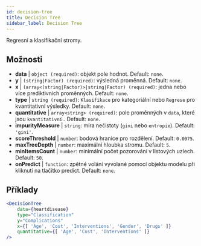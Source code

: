 ```yaml
---
id: decision-tree
title: Decision Tree
sidebar_label: Decision Tree
---
```


Regresní a klasifikační stromy.

## Možnosti

* __data__ | `object (required)`: objekt pole hodnot. Default: `none`.
* __y__ | `(string|Factor) (required)`: výsledná proměnná. Default: `none`.
* __x__ | `(array<(string|Factor)>|string|Factor) (required)`: jedna nebo více prediktivních proměnných. Default: `none`.
* __type__ | `string (required)`: `Klasifikace` pro kategoriální nebo `Regrese` pro kvantitativní výsledky. Default: `none`.
* __quantitative__ | `array<string> (required)`: pole proměnných v `data`, které jsou `kvantitativní`.. Default: `none`.
* __impurityMeasure__ | `string`: míra nečistoty (`gini` nebo `entropie`). Default: `'gini'`.
* __scoreThreshold__ | `number`: bodová hranice pro rozdělení. Default: `0.0075`.
* __maxTreeDepth__ | `number`: maximální hloubka stromu. Default: `5`.
* __minItemsCount__ | `number`: minimální počet pozorování v listových uzlech. Default: `50`.
* __onPredict__ | `function`: zpětné volání vyvolané pomocí objektu modelu při kliknutí na tlačítko predict. Default: `none`.


## Příklady

```jsx live
<DecisionTree 
    data={heartdisease} 
    type="Classification"
    y="Complications"
    x={[ 'Age', 'Cost', 'Interventions', 'Gender', 'Drugs' ]}
    quantitative={[ 'Age', 'Cost', 'Interventions' ]}
/>
```

